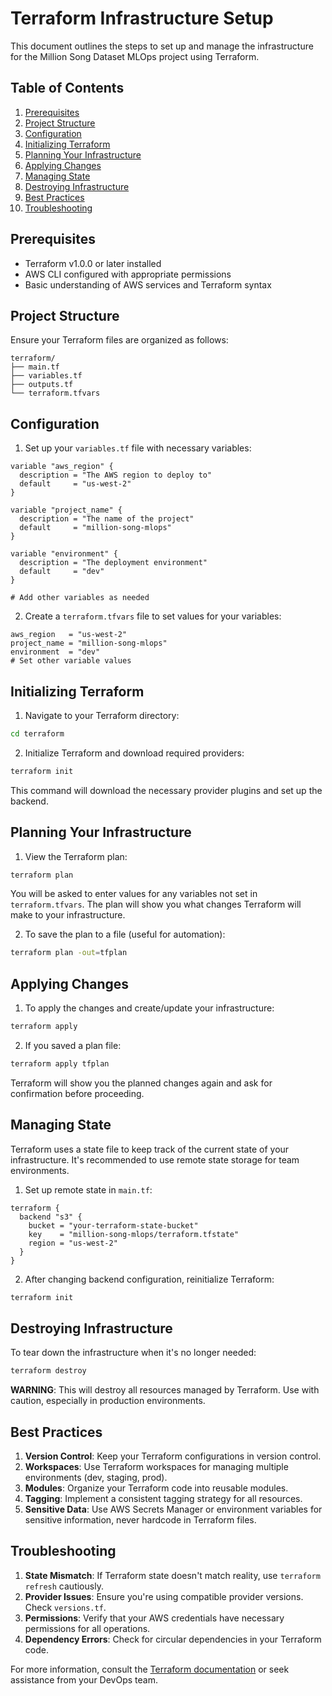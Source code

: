 # Terraform Infrastructure Setup

This document outlines the steps to set up and manage the infrastructure for the Million Song Dataset MLOps project using Terraform.

## Table of Contents
1. [Prerequisites](#prerequisites)
2. [Project Structure](#project-structure)
3. [Configuration](#configuration)
4. [Initializing Terraform](#initializing-terraform)
5. [Planning Your Infrastructure](#planning-your-infrastructure)
6. [Applying Changes](#applying-changes)
7. [Managing State](#managing-state)
8. [Destroying Infrastructure](#destroying-infrastructure)
9. [Best Practices](#best-practices)
10. [Troubleshooting](#troubleshooting)

## Prerequisites

- Terraform v1.0.0 or later installed
- AWS CLI configured with appropriate permissions
- Basic understanding of AWS services and Terraform syntax

## Project Structure

Ensure your Terraform files are organized as follows:

```
terraform/
├── main.tf
├── variables.tf
├── outputs.tf
└── terraform.tfvars
```

## Configuration

1. Set up your `variables.tf` file with necessary variables:

```hcl
variable "aws_region" {
  description = "The AWS region to deploy to"
  default     = "us-west-2"
}

variable "project_name" {
  description = "The name of the project"
  default     = "million-song-mlops"
}

variable "environment" {
  description = "The deployment environment"
  default     = "dev"
}

# Add other variables as needed
```

2. Create a `terraform.tfvars` file to set values for your variables:

```hcl
aws_region   = "us-west-2"
project_name = "million-song-mlops"
environment  = "dev"
# Set other variable values
```

## Initializing Terraform

1. Navigate to your Terraform directory:

```bash
cd terraform
```

2. Initialize Terraform and download required providers:

```bash
terraform init
```

This command will download the necessary provider plugins and set up the backend.

## Planning Your Infrastructure

1. View the Terraform plan:

```bash
terraform plan
```

You will be asked to enter values for any variables not set in `terraform.tfvars`. The plan will show you what changes Terraform will make to your infrastructure.

2. To save the plan to a file (useful for automation):

```bash
terraform plan -out=tfplan
```

## Applying Changes

1. To apply the changes and create/update your infrastructure:

```bash
terraform apply
```

2. If you saved a plan file:

```bash
terraform apply tfplan
```

Terraform will show you the planned changes again and ask for confirmation before proceeding.

## Managing State

Terraform uses a state file to keep track of the current state of your infrastructure. It's recommended to use remote state storage for team environments.

1. Set up remote state in `main.tf`:

```hcl
terraform {
  backend "s3" {
    bucket = "your-terraform-state-bucket"
    key    = "million-song-mlops/terraform.tfstate"
    region = "us-west-2"
  }
}
```

2. After changing backend configuration, reinitialize Terraform:

```bash
terraform init
```

## Destroying Infrastructure

To tear down the infrastructure when it's no longer needed:

```bash
terraform destroy
```

**WARNING**: This will destroy all resources managed by Terraform. Use with caution, especially in production environments.

## Best Practices

1. **Version Control**: Keep your Terraform configurations in version control.
2. **Workspaces**: Use Terraform workspaces for managing multiple environments (dev, staging, prod).
3. **Modules**: Organize your Terraform code into reusable modules.
4. **Tagging**: Implement a consistent tagging strategy for all resources.
5. **Sensitive Data**: Use AWS Secrets Manager or environment variables for sensitive information, never hardcode in Terraform files.

## Troubleshooting

1. **State Mismatch**: If Terraform state doesn't match reality, use `terraform refresh` cautiously.
2. **Provider Issues**: Ensure you're using compatible provider versions. Check `versions.tf`.
3. **Permissions**: Verify that your AWS credentials have necessary permissions for all operations.
4. **Dependency Errors**: Check for circular dependencies in your Terraform code.

For more information, consult the [Terraform documentation](https://www.terraform.io/docs/index.html) or seek assistance from your DevOps team.
